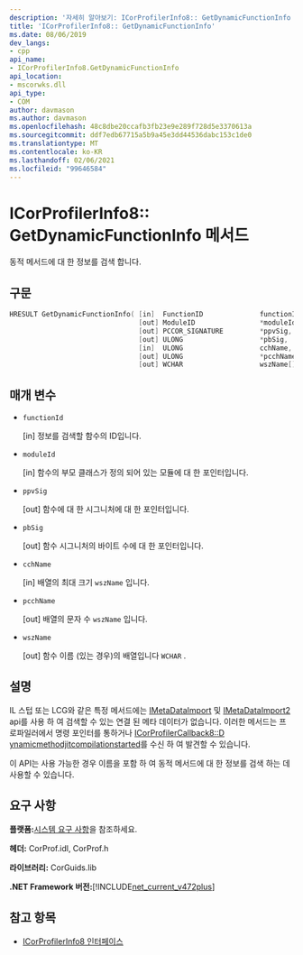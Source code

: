 ```yaml
---
description: '자세히 알아보기: ICorProfilerInfo8:: GetDynamicFunctionInfo 메서드'
title: 'ICorProfilerInfo8:: GetDynamicFunctionInfo'
ms.date: 08/06/2019
dev_langs:
- cpp
api_name:
- ICorProfilerInfo8.GetDynamicFunctionInfo
api_location:
- mscorwks.dll
api_type:
- COM
author: davmason
ms.author: davmason
ms.openlocfilehash: 48c8dbe20ccafb3fb23e9e289f728d5e3370613a
ms.sourcegitcommit: ddf7edb67715a5b9a45e3dd44536dabc153c1de0
ms.translationtype: MT
ms.contentlocale: ko-KR
ms.lasthandoff: 02/06/2021
ms.locfileid: "99646584"
---
```

# <a name="icorprofilerinfo8getdynamicfunctioninfo-method"></a>ICorProfilerInfo8:: GetDynamicFunctionInfo 메서드

동적 메서드에 대 한 정보를 검색 합니다.

## <a name="syntax"></a>구문

```cpp
HRESULT GetDynamicFunctionInfo( [in]  FunctionID              functionId,
                                [out] ModuleID                *moduleId,
                                [out] PCCOR_SIGNATURE         *ppvSig,
                                [out] ULONG                   *pbSig,
                                [in]  ULONG                   cchName,
                                [out] ULONG                   *pcchName,
                                [out] WCHAR                   wszName[]);
```

## <a name="parameters"></a>매개 변수

- `functionId`

  \[in] 정보를 검색할 함수의 ID입니다.

- `moduleId`

  \[in] 함수의 부모 클래스가 정의 되어 있는 모듈에 대 한 포인터입니다.

- `ppvSig`

  \[out] 함수에 대 한 시그니처에 대 한 포인터입니다.

- `pbSig`

  \[out] 함수 시그니처의 바이트 수에 대 한 포인터입니다.

- `cchName`

  \[in] 배열의 최대 크기 `wszName` 입니다.

- `pcchName`

  \[out] 배열의 문자 수 `wszName` 입니다.

- `wszName`

  \[out] 함수 이름 (있는 경우)의 배열입니다 `WCHAR` .

## <a name="remarks"></a>설명

IL 스텁 또는 LCG와 같은 특정 메서드에는 [IMetaDataImport](../metadata/imetadataimport-interface.md) 및 [IMetaDataImport2](../metadata/imetadataimport2-interface.md) api를 사용 하 여 검색할 수 있는 연결 된 메타 데이터가 없습니다. 이러한 메서드는 프로파일러에서 명령 포인터를 통하거나 [ICorProfilerCallback8::D ynamicmethodjitcompilationstarted](icorprofilercallback8-dynamicmethodjitcompilationstarted-method.md)를 수신 하 여 발견할 수 있습니다.

이 API는 사용 가능한 경우 이름을 포함 하 여 동적 메서드에 대 한 정보를 검색 하는 데 사용할 수 있습니다.

## <a name="requirements"></a>요구 사항

**플랫폼:**[시스템 요구 사항](../../get-started/system-requirements.md)을 참조하세요.

**헤더:** CorProf.idl, CorProf.h

**라이브러리:** CorGuids.lib

**.NET Framework 버전:**[!INCLUDE[net_current_v472plus](../../../../includes/net-current-v472plus.md)]

## <a name="see-also"></a>참고 항목

- [ICorProfilerInfo8 인터페이스](icorprofilerinfo8-interface.md)
